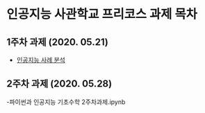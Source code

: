 # 인공지능 사관학교 프리코스 과제 목차
## 1주차 과제 (2020. 05.21)
- [인공지능 사례 분석](https://github.com/blueprinte/gj-assignments-guide/blob/master/Readme.md)
## 2주차 과제 (2020. 05.28)
-파이썬과 인공지능 기초수학 2주차과제.ipynb
